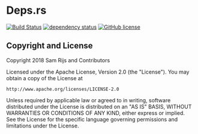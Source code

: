 # Deps.rs

[![Build Status](https://travis-ci.org/srijs/deps.rs.svg?branch=master)](https://travis-ci.org/srijs/deps.rs)
[![dependency status](https://deps.rs/repo/github/srijs/deps.rs/status.svg)](https://deps.rs/repo/github/srijs/deps.rs)
[![GitHub license](https://img.shields.io/github/license/srijs/deps.rs.svg)](https://github.com/srijs/deps.rs/blob/master/LICENSE)

## Copyright and License

Copyright 2018 Sam Rijs and Contributors

Licensed under the Apache License, Version 2.0 (the "License").
You may obtain a copy of the License at

    http://www.apache.org/licenses/LICENSE-2.0

Unless required by applicable law or agreed to in writing, software
distributed under the License is distributed on an "AS IS" BASIS,
WITHOUT WARRANTIES OR CONDITIONS OF ANY KIND, either express or implied.
See the License for the specific language governing permissions and
limitations under the License.
